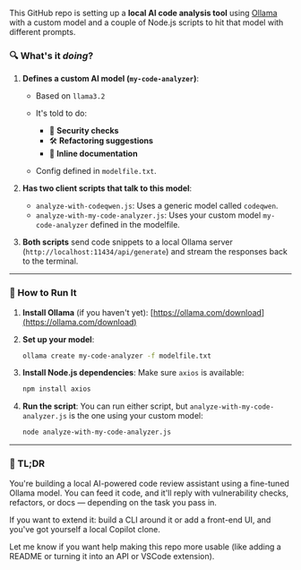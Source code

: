 This GitHub repo is setting up a **local AI code analysis tool** using [Ollama](https://ollama.com/) with a custom model and a couple of Node.js scripts to hit that model with different prompts.

### 🔍 What's it *doing*?

1. **Defines a custom AI model (`my-code-analyzer`)**:

   * Based on `llama3.2`
   * It's told to do:

     * 🔐 **Security checks**
     * 🛠️ **Refactoring suggestions**
     * 🧾 **Inline documentation**
   * Config defined in `modelfile.txt`.

2. **Has two client scripts that talk to this model**:

   * `analyze-with-codeqwen.js`: Uses a generic model called `codeqwen`.
   * `analyze-with-my-code-analyzer.js`: Uses your custom model `my-code-analyzer` defined in the modelfile.

3. **Both scripts** send code snippets to a local Ollama server (`http://localhost:11434/api/generate`) and stream the responses back to the terminal.

---

### 🚀 How to Run It

1. **Install Ollama** (if you haven't yet):
   [https://ollama.com/download](https://ollama.com/download)

2. **Set up your model**:

   ```bash
   ollama create my-code-analyzer -f modelfile.txt
   ```

3. **Install Node.js dependencies**:
   Make sure `axios` is available:

   ```bash
   npm install axios
   ```

4. **Run the script**:
   You can run either script, but `analyze-with-my-code-analyzer.js` is the one using your custom model:

   ```bash
   node analyze-with-my-code-analyzer.js
   ```

---

### 🧠 TL;DR

You're building a local AI-powered code review assistant using a fine-tuned Ollama model. You can feed it code, and it'll reply with vulnerability checks, refactors, or docs — depending on the task you pass in.

If you want to extend it: build a CLI around it or add a front-end UI, and you've got yourself a local Copilot clone.

Let me know if you want help making this repo more usable (like adding a README or turning it into an API or VSCode extension).

<br>
